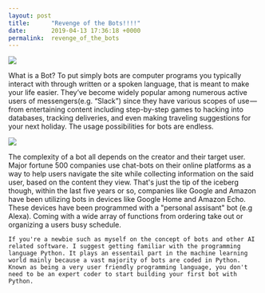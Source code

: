 ```yaml
---
layout: post
title:      "Revenge of the Bots!!!!"
date:       2019-04-13 17:36:18 +0000
permalink:  revenge_of_the_bots
---
```



![](https://cdn-images-1.medium.com/max/1600/0*ZyJbgXVQGAEyO6i1.png)

  What is a Bot? To put simply bots are computer programs you typically interact with through written or a spoken language, that is meant to make your life easier. They’ve become widely popular among numerous active users of messengers(e.g. “Slack”) since they have various scopes of use — from entertaining content including step-by-step games to hacking into databases, tracking deliveries, and even making traveling suggestions for your next holiday. The usage possibilities for bots are endless.

![](https://cdn-images-1.medium.com/max/1600/1*3-xOGcEMafpwvZk91L-3YA.jpeg)

  The complexity of a bot all depends on the creator and their target user. Major fortune 500 companies use chat-bots on their online platforms as a way to help users navigate the site while collecting information on the said user, based on the content they view. That's just the tip of the iceberg though, within the last five years or so, companies like Google and Amazon have been utilizing bots in devices like Google Home and Amazon Echo. These devices have been programmed with a "personal assisant" bot (e.g Alexa). Coming with a wide array of functions from ordering take out or organizing a users busy schedule.
	
	If you're a newbie such as myself on the concept of bots and other AI related software. I suggest getting familiar with the programming language Python. It plays an essentail part in the machine learning world mainly because a vast majority of bots are coded in Python. Known as being a very user friendly programming language, you don't need to be an expert coder to start building your first bot with Python.
